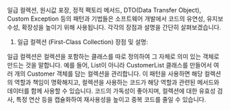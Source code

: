 일급 컬렉션, 원시값 포장, 정적 팩토리 메서드, DTO(Data Transfer Object), Custom Exception 등의 패턴과 기법들은 소프트웨어 개발에서 코드의 유연성, 유지보수성, 확장성을 높이기 위해 사용됩니다. 각각의 장점과 설명을 간단히 살펴보겠습니다.

1. 일급 컬렉션 (First-Class Collection)
   장점 및 설명:

일급 컬렉션은 컬렉션을 포함하는 클래스를 따로 정의하여 그 자체로 의미 있는 객체로 만드는 것을 말합니다. 예를 들어, List<String>이 아니라 CustomerList 클래스를 만들어서 여러 개의 Customer 객체를 담는 컬렉션을 관리합니다.
이 패턴을 사용하면 해당 컬렉션의 역할과 책임이 명확해지고, 컬렉션을 사용하는 코드가 해당 역할과 관련된 메서드와 데이터를 함께 사용할 수 있습니다.
코드의 가독성이 좋아지며, 컬렉션에 대한 유효성 검사, 특정 연산 등을 캡슐화하여 재사용성을 높이고 중복 코드를 줄일 수 있습니다.

